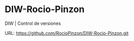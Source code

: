 # DIW-Rocio-Pinzon

DIW | Control de versiones

URL: https://github.com/RocioPinzon/DIW-Rocio-Pinzon.git  